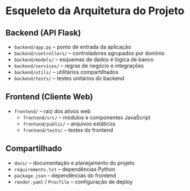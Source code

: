# Esqueleto da Arquitetura do Projeto

## Backend (API Flask)
- `backend/app.py` – ponto de entrada da aplicação
- `backend/controllers/` – controladores agrupados por domínio
- `backend/models/` – esquemas de dados e lógica de banco
- `backend/services/` – regras de negócio e integrações
- `backend/utils/` – utilitários compartilhados
- `backend/tests/` – testes unitários do backend

## Frontend (Cliente Web)
- `frontend/` – raiz dos ativos web
  - `frontend/src/` – módulos e componentes JavaScript
  - `frontend/public/` – arquivos estáticos
  - `frontend/tests/` – testes do frontend

## Compartilhado
- `docs/` – documentação e planejamento do projeto
- `requirements.txt` – dependências Python
- `package.json` – dependências do frontend
- `render.yaml` / `Procfile` – configuração de deploy
